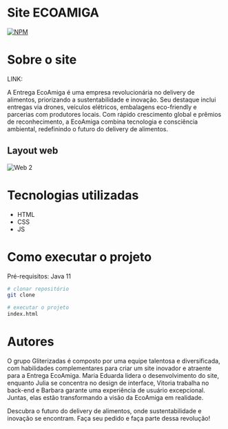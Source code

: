 # Site ECOAMIGA

[![NPM](https://img.shields.io/npm/l/react)](https://github.com/JuliaCNos/site_ecoamiga/blob/main/LICENSE)

# Sobre o site

LINK: 

A Entrega EcoAmiga é uma empresa revolucionária no delivery de alimentos, priorizando a 
sustentabilidade e inovação. Seu destaque inclui entregas via drones, veículos elétricos, 
embalagens eco-friendly e parcerias com produtores locais. Com rápido crescimento global 
e prêmios de reconhecimento, a EcoAmiga combina tecnologia e consciência ambiental, 
redefinindo o futuro do delivery de alimentos.

## Layout web

![Web 2]()

# Tecnologias utilizadas
- HTML
- CSS
- JS

# Como executar o projeto
Pré-requisitos: Java 11
```bash
# clonar repositório
git clone 

# executar o projeto
index.html
```

# Autores

O grupo Gliterizadas é composto por uma equipe talentosa e diversificada, com habilidades 
complementares para criar um site inovador e atraente para a Entrega EcoAmiga. Maria Eduarda 
lidera o desenvolvimento do site, enquanto Julia se concentra no design de interface, Vitoria 
trabalha no back-end e Barbara garante uma experiência de usuário excepcional. Juntas, elas 
estão transformando a visão da EcoAmiga em realidade.



Descubra o futuro do delivery de alimentos, onde sustentabilidade e inovação se encontram. 
Faça seu pedido e faça parte dessa revolução!
